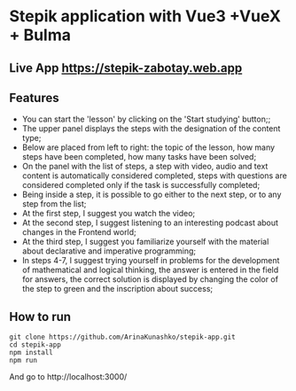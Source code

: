 # Stepik application with Vue3 +VueX + Bulma 

## Live App  https://stepik-zabotay.web.app

## Features 

- You can start the 'lesson' by clicking on the 'Start studying' button;;
- The upper panel displays the steps with the designation of the content type;
- Below are placed from left to right: the topic of the lesson, how many steps have been completed, how many tasks have been solved;
- On the panel with the list of steps, a step with video, audio and text content is automatically considered completed, steps with questions are considered completed only if the task is successfully completed;
- Being inside a step, it is possible to go either to the next step, or to any step from the list;
- At the first step, I suggest you watch the video;
- At the second step, I suggest listening to an interesting podcast about changes in the Frontend world;
- At the third step, I suggest you familiarize yourself with the material about declarative and imperative programming;
- In steps 4-7, I suggest trying yourself in problems for the development of mathematical and logical thinking, the answer is entered in the field for answers, the correct solution is displayed by changing the color of the step to green and the inscription about success;

## How to run 

```
git clone https://github.com/ArinaKunashko/stepik-app.git
cd stepik-app
npm install
npm run
```
And go to http://localhost:3000/
